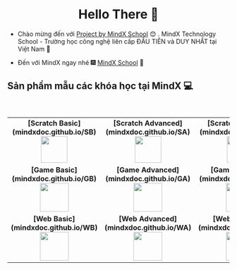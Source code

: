 <h1 align="center"> Hello There 👋 </h1>


* Chào mừng đến với [Project by MindX School](https://mindx.edu.vn/) :blush:	 . MindX Technology School - Trường học công nghệ liên cấp ĐẦU TIÊN và DUY NHẤT tại Việt Nam :satellite:

*  Đến với MindX ngay nhé :fireworks: [MindX School](https://bit.ly/3isOutz) :sparkler:


## Sản phẩm mẫu các khóa học tại MindX :computer:

<br>
<table>
<tbody>
 <tr>
<td align="center" width="20%">
<span><b><center>[Scratch Basic](mindxdoc.github.io/SB)</center></b></span> 
<img height=60px src="https://resources.mindx.edu.vn/uploads/images/Artboard%2014.jpg"> 
</td>

<td align="center" width="20%">
<span><b><center>[Scratch Advanced](mindxdoc.github.io/SA)</center></b></span> 
<img height=60px src="https://resources.mindx.edu.vn/uploads/images/Artboard%2015.jpg"> 
</td>

<td align="center" width="20%">
<span><b><center>[Scratch Intensive](mindxdoc.github.io/SI)</center></b></span> 
<img height=60px src="https://resources.mindx.edu.vn/uploads/images/Artboard%2016.jpg"> 
</td>
</tr>

<tr>
<td align="center" width="20%">
<span><b><center>[Game Basic](mindxdoc.github.io/GB)</center></b></span> 
<img height=65px src="https://resources.mindx.edu.vn/uploads/images/Artboard%2010.jpg"> 
</td>

<td align="center" width="20%">
<span><b><center>[Game Advanced](mindxdoc.github.io/GA)</center></b></span> 
<img height=65px src="https://resources.mindx.edu.vn/uploads/images/Artboard%208.jpg"> 
</td>

<td align="center" width="20%">
<span><b><center>[Game Intensive](mindxdoc.github.io/GI)</center></b></span> 
<img height=65px src="https://resources.mindx.edu.vn/uploads/images/Artboard%209.jpg"> 
</td>
</tr>

<tr>
<td align="center" width="20%">
<span><b><center>[Web Basic](mindxdoc.github.io/WB)</center></b></span> 
<img height=65px src="https://resources.mindx.edu.vn/uploads/images/Artboard%2012.jpg"> 
</td>

<td align="center" width="20%">
<span><b><center>[Web Advanced](mindxdoc.github.io/WA)</center></b></span> 
<img height=65px src="https://resources.mindx.edu.vn/uploads/images/Artboard%2011.jpg"> 
</td>



<td align="center" width="20%">
<span><b><center>[Web Intensive](mindxdoc.github.io/WI)</center></b></span> 
<img height=65px src="https://resources.mindx.edu.vn/uploads/images/web%20intensive.jpg"> 
</td>
</tr>

</tr>

</tbody>
</table>
